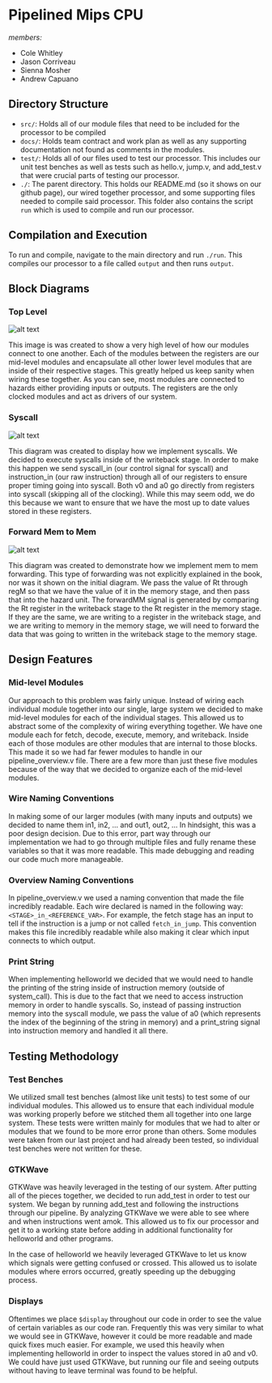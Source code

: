 # Pipelined Mips CPU

*members:*
 - Cole Whitley
 - Jason Corriveau
 - Sienna Mosher
 - Andrew Capuano

 ## Directory Structure
 - `src/`: Holds all of our module files that need to be included for the processor to be compiled
 - `docs/`: Holds team contract and work plan as well as any supporting documentation not found as comments in the modules.
 - `test/`: Holds all of our files used to test our processor. This includes our unit test benches as well as tests such as hello.v, jump.v, and add_test.v that were crucial parts of testing our processor.
 - `./`: The parent directory. This holds our README.md (so it shows on our github page), our wired together processor, and some supporting files needed to compile said processor. This folder also contains the script `run` which is used to compile and run our processor.

## Compilation and Execution
To run and compile, navigate to the main directory and run `./run`. This compiles our processor to a file called `output` and then runs `output`.

## Block Diagrams

### Top Level
![alt text](https://github.com/cnw004/mips_cpu/blob/feature/whitley/update-readme/img/overview.png "Top Level")

This image is was created to show a very high level of how our modules connect to one another. Each of the modules between the registers are our mid-level modules and encapsulate all other lower level modules that are inside of their respective stages. This greatly helped us keep sanity when wiring these together. As you can see, most modules are connected to hazards either providing inputs or outputs. The registers are the only clocked modules and act as drivers of our system.

### Syscall
![alt text](https://github.com/cnw004/mips_cpu/blob/feature/whitley/update-readme/img/syscall.png "Syscall")

This diagram was created to display how we implement syscalls. We decided to execute syscalls inside of the writeback stage. In order to make this happen we send syscall_in (our control signal for syscall) and instruction_in (our raw instruction) through all of our registers to ensure proper timing going into syscall. Both v0 and a0 go directly from registers into syscall (skipping all of the clocking). While this may seem odd, we do this because we want to ensure that we have the most up to date values stored in these registers.


### Forward Mem to Mem
![alt text](https://github.com/cnw004/mips_cpu/blob/feature/whitley/update-readme/img/forwardMM.png "Forward Mem to Mem")

This diagram was created to demonstrate how we implement mem to mem forwarding. This type of forwarding was not explicitly explained in the book, nor was it shown on the initial diagram. We pass the value of Rt through regM so that we have the value of it in the memory stage, and then pass that into the hazard unit. The forwardMM signal is generated by comparing the Rt register in the writeback stage to the Rt register in the memory stage. If they are the same, we are writing to a register in the writeback stage, and we are writing to memory in the memory stage, we will need to forward the data that was going to written in the writeback stage to the memory stage.


## Design Features

### Mid-level Modules
Our approach to this problem was fairly unique. Instead of wiring each individual module together into our single, large system we decided to make mid-level modules for each of the individual stages. This allowed us to abstract some of the complexity of wiring everything together. We have one module each for fetch, decode, execute, memory, and writeback. Inside each of those modules are other modules that are internal to those blocks. This made it so we had far fewer modules to handle in our pipeline_overview.v file. There are a few more than just these five modules because of the way that we decided to organize each of the mid-level modules.

### Wire Naming Conventions
In making some of our larger modules (with many inputs and outputs) we decided to name them in1, in2, ... and out1, out2, ... In hindsight, this was a poor design decision. Due to this error, part way through our implementation we had to go through multiple files and fully rename these variables so that it was more readable. This made debugging and reading our code much more manageable.

### Overview Naming Conventions
In pipeline_overview.v we used a naming convention that made the file incredibly readable. Each wire declared is named in the following way: `<STAGE>_in_<REFERENCE_VAR>`. For example, the fetch stage has an input to tell if the instruction is a jump or not called `fetch_in_jump`. This convention makes this file incredibly readable while also making it clear which input connects to which output.

### Print String
When implementing helloworld we decided that we would need to handle the printing of the string inside of instruction memory (outside of system_call). This is due to the fact that we need to access instruction memory in order to handle syscalls. So, instead of passing instruction memory into the syscall module, we pass the value of a0 (which represents the index of the beginning of the string in memory) and a print_string signal into instruction memory and handled it all there.

## Testing Methodology

### Test Benches
We utilized small test benches (almost like unit tests) to test some of our individual modules. This allowed us to ensure that each individual module was working properly before we stitched them all together into one large system. These tests were written mainly for modules that we had to alter or modules that we found to be more error prone than others. Some modules were taken from our last project and had already been tested, so individual test benches were not written for these.

### GTKWave
GTKWave was heavily leveraged in the testing of our system. After putting all of the pieces together, we decided to run add_test in order to test our system. We began by running add_test and following the instructions through our pipeline. By analyzing GTKWave we were able to see where and when instructions went amok. This allowed us to fix our processor and get it to a working state before adding in additional functionality for helloworld and other programs.

In the case of helloworld we heavily leveraged GTKWave to let us know which signals were getting confused or crossed. This allowed us to isolate modules where errors occurred, greatly speeding up the debugging process.

### Displays
Oftentimes we place `$display` throughout our code in order to see the value of certain variables as our code ran. Frequently this was very similar to what we would see in GTKWave, however it could be more readable and made quick fixes much easier. For example, we used this heavily when implementing helloworld in order to inspect the values stored in a0 and v0. We could have just used GTKWave, but running our file and seeing outputs without having to leave terminal was found to be helpful.
